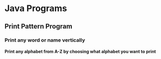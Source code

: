 # Java Programs 
## Print Pattern Program
### Print any word or name vertically
#### Print any alphabet from A-Z by choosing what alphabet you want to print 
